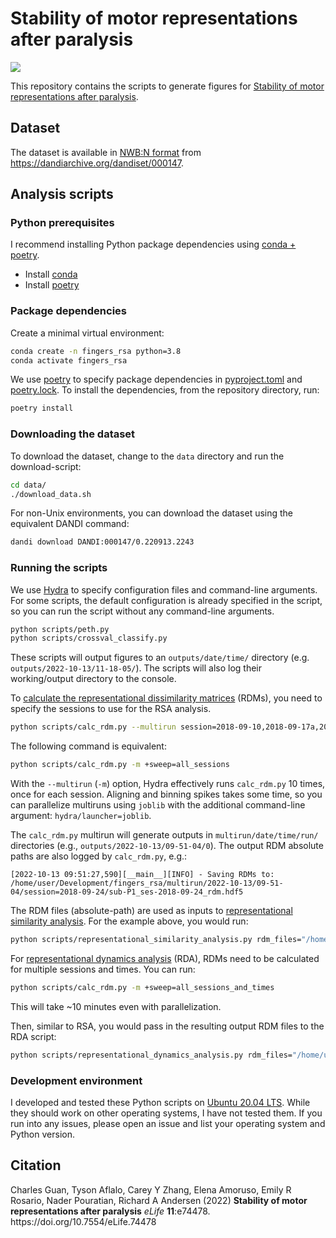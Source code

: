 # Stability of motor representations after paralysis

[![](https://img.shields.io/badge/python-3.8-blue.svg)](https://www.anaconda.com//)

This repository contains the scripts to generate figures for [Stability of motor representations after paralysis](https://doi.org/10.7554/eLife.74478).

## Dataset
The dataset is available in [NWB:N format](https://www.nwb.org/nwb-neurophysiology/) from https://dandiarchive.org/dandiset/000147.

## Analysis scripts
### Python prerequisites
I recommend installing Python package dependencies using [conda + poetry](https://ealizadeh.com/blog/guide-to-python-env-pkg-dependency-using-conda-poetry).
* Install [conda](https://docs.conda.io/projects/conda/en/latest/user-guide/install/index.html)
* Install [poetry](https://python-poetry.org/docs/#installation)

### Package dependencies
Create a minimal virtual environment:
```bash
conda create -n fingers_rsa python=3.8
conda activate fingers_rsa
```

We use [poetry](https://python-poetry.org/) to specify package dependencies in [pyproject.toml](pyproject.toml) and [poetry.lock](poetry.lock).
To install the dependencies, from the repository directory, run:
```bash
poetry install
```

### Downloading the dataset
To download the dataset, change to the `data` directory and run the download-script:
```bash
cd data/
./download_data.sh
```
For non-Unix environments, you can download the dataset using the equivalent DANDI command:
```bash
dandi download DANDI:000147/0.220913.2243
````

### Running the scripts
We use [Hydra](https://hydra.cc/) to specify configuration files and command-line arguments.
For some scripts, the default configuration is already specified in the script, so you can run the script without any command-line arguments.
```bash
python scripts/peth.py
python scripts/crossval_classify.py
```
These scripts will output figures to an `outputs/date/time/` directory (e.g. `outputs/2022-10-13/11-18-05/`).
The scripts will also log their working/output directory to the console.

To [calculate the representational dissimilarity matrices](scripts/calc_rdm.py) (RDMs), you need to specify the sessions to use for the RSA analysis.
```bash
python scripts/calc_rdm.py --multirun session=2018-09-10,2018-09-17a,2018-09-17b,2018-09-24,2018-09-26,2018-10-01,2018-10-12,2018-10-15,2018-10-17,2018-10-22
```
The following command is equivalent:
```bash
python scripts/calc_rdm.py -m +sweep=all_sessions
```
With the `--multirun` (`-m`) option, Hydra effectively runs `calc_rdm.py` 10 times, once for each session.
Aligning and binning spikes takes some time, so you can parallelize multiruns using `joblib` with the additional command-line argument: `hydra/launcher=joblib`.

The `calc_rdm.py` multirun will generate outputs in `multirun/date/time/run/` directories (e.g., `outputs/2022-10-13/09-51-04/0`).
The output RDM absolute paths are also logged by `calc_rdm.py`, e.g.:

```
[2022-10-13 09:51:27,590][__main__][INFO] - Saving RDMs to: /home/user/Development/fingers_rsa/multirun/2022-10-13/09-51-04/session=2018-09-24/sub-P1_ses-2018-09-24_rdm.hdf5
```

The RDM files (absolute-path) are used as inputs to [representational similarity analysis](scripts/representational_similarity_analysis.py). For the example above, you would run:
```bash
python scripts/representational_similarity_analysis.py rdm_files="/home/user/Development/fingers_rsa/multirun/2022-10-13/09-51-04/*/*_rdm.hdf5"
````

For [representational dynamics analysis](scripts/representational_dynamics_analysis.py) (RDA), RDMs need to be calculated for multiple sessions and times. You can run:
```bash
python scripts/calc_rdm.py -m +sweep=all_sessions_and_times
```
This will take ~10 minutes even with parallelization.

Then, similar to RSA, you would pass in the resulting output RDM files to the RDA script:
```bash
python scripts/representational_dynamics_analysis.py rdm_files="/home/user/Development/fingers_rsa/multirun/date/time/*/*_rdm.hdf5"
```

### Development environment
I developed and tested these Python scripts on [Ubuntu 20.04 LTS](https://releases.ubuntu.com/focal/).
While they should work on other operating systems, I have not tested them.
If you run into any issues, please open an issue and list your operating system and Python version.


## Citation
<div class="csl-entry">Charles Guan, Tyson Aflalo, Carey Y Zhang, Elena Amoruso, Emily R Rosario, Nader Pouratian, Richard A Andersen (2022) <b>Stability of motor representations after paralysis</b> <i>eLife</i> <b>11</b>:e74478. https://doi.org/10.7554/eLife.74478</div>
